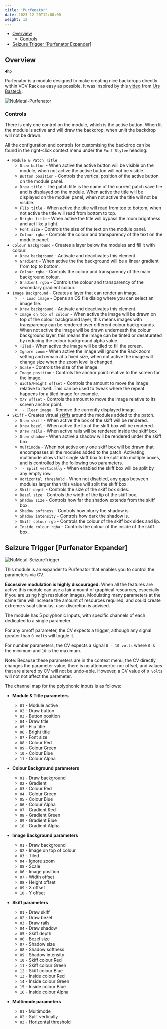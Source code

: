 ```yaml
---
title: 'Purfenator'
date: 2023-12-20T12:00:00
weight: 12
---
```


- [Overview](#overview)
  - [Controls](#controls)
- [Seizure Trigger \[Purfenator Expander\]](#seizure-trigger-purfenator-expander)

## Overview

**`4hp`**

Purfenator is a module designed to make creating nice backdrops directly within VCV Rack as easy as
possible. It was inspired by this [video](https://youtu.be/5FeWTLwftUM?si=liYuLl64j3U93Gbo) from
[Urs Basteck](https://community.vcvrack.com/u/purf/summary).

![NuMetal-Purfenator](https://library.vcvrack.com/screenshots/200/DanTModules/Purfenator.png)

### Controls

There is only one control on the module, which is the active button. When lit the module is active
and will draw the backdrop, when unlit the backdrop will not be drawn.

All the configuration and controls for customising the backdrop can be found in the right-click
context menu under the `Purf Stylee` heading:

* `Module & Patch Title`
  * `Draw button` - When active the active button will be visible on the module, when not active the
    active button will not be visible.
  * `Button position` - Controls the vertical position of the active button on the module panel.
  * `Draw title` - The patch title is the name of the current patch save file and is displayed on
    the module. When active the title will be displayed on the moduel panel, when not active the
    title will not be visible.
  * `Flip title` - When active the title will read from top to bottom, when not active the title
    will read from bottom to top.
  * `Bright title` - When active the title will bypass the room brightness and act like a light.
  * `Font size` - Controls the size of the text on the module panel.
  * `Colour rgba` - Controls the colour and transparency of the text on the module panel.
* `Colour Background` - Creates a layer below the modules and fill it with colour.
  * `Draw background` - Activate and deactivates this element.
  * `Gradient` - When active the the background will be a linear gradient from top to bottom.
  * `Colour rgba` - Controls the colour and transparency of the main background colour.
  * `Gradient rgba` - Controls the colour and transparency of the secondary gradient colour.
* `Image Background` - Creates a layer that can render an image.
  * ` - Load image` - Opens an OS file dialog where you can select an image file.
  * `Draw background` - Activate and deactivates this element.
  * `Image on top of colour` - When active the image will be drawn on top of the colour background
    layer, this means images with transparency can be rendered over different colour backgrounds.
    When not active the image will be drawn underneath the colour background layer, this means the
    image can be tinted or desaturated by reducing the colour background alpha value.
  * `Tiled` - When active the image will be tiled to fill the screen.
  * `Ignore zoom` - When active the image will ignore the Rack zoom setting and remain at a fixed
    size, when not active the image will change size when the zoom level is changed.
  * `Scale` - Controls the size of the image.
  * `Image position` - Controls the anchor point relative to the screen for the image.
  * `Width/Height offset` - Controls the amount to move the image relative to itself. This can be
    used to tweak where the repeat happens for a tiled image for example.
  * `X/Y offset` - Controls the amount to move the image relative to its screen anchor point.
  * ` - Clear image` - Remove the currently displayed image.
* `Skiff` - Creates virtual [skiffs](https://www.google.com/search?q=What+is+a+modular+skiff) around
  the modules added to the patch.
  * `Draw skiff` - When active the box of the skiff will be rendered.
  * `Draw bezel` - When active the lip of the skiff box will be rendered.
  * `Draw rails` - When active rails will be rendered inside the skiff box
  * `Draw shadow` - When active a shadow will be rendered under the skiff box.
  * `Multimode` - When not active only one skiff box will be drawn that encompasses all the modules
    added to the patch. Activating multimode allows that single skiff box to be split into multiple
    boxes, and is controlled by the following two parameters.
  * ` - Split vertically` - When enabled the skiff box will be split by any empty row.
  * `Horizontal threshold` - When not disabled, any gaps between modules larger than this value will
    split the skiff box.
  * `Skiff depth` - Controls the size of the skiff box sides.
  * `Bezel size` - Controls the width of the lip of the skiff box.
  * `Shadow size` - Controls how far the shadow extends from the skiff box.
  * `Shadow softness` - Controls how blurry the shadow is.
  * `Shadow intensity` - Controls how dark the shadow is.
  * `Skiff colour rgb` - Controls the colour of the skiff box sides and lip.
  * `Inside colour rgba` - Controls the colour of the inside of the skiff box.

## Seizure Trigger [Purfenator Expander]

![NuMetal-SeizureTrigger](https://library.vcvrack.com/screenshots/200/DanTModules/SeizureTrigger.png)

This module is an expander to Purfenator that enables you to control the parameters via CV.

**Excessive modulation is highly discouraged.**
When all the features are active this module can use a fair amount of graphical resources,
especially if you are using high resolution images. Modulating many parameters at the same time will
increase the amount of resources required, and could create extreme visual stimulus, user discretion
is advised.

The module has 5 polyphonic inputs, with specific channels of each dedicated to a single parameter.

For any on/off parameter, the CV expects a trigger, although any signal greater than `0 volts` will
toggle it.

For number parameters, the CV expects a signal `0 - 10 volts` where `0` is the minimum and
`10` is the maximum.

Note: Because these parameters are in the context menu, the CV directly changes the parameter value,
there is no attenuvertor nor offset, and values that are altered by CV will not be undo-able.
However, a CV value of `0 volts` will not not affect the parameter.

The channel map for the polyphonic inputs is as follows:

 * **Module & Title parameters**
   * `01` - Module active
   * `02` - Draw button
   * `03` - Button position
   * `04` - Draw title
   * `05` - Flip title
   * `06` - Bright title
   * `07` - Font size
   * `08` - Colour Red
   * `09` - Colour Green
   * `10` - Colour Blue
   * `11` - Colour Alpha

 * **Colour Background parameters**
   * `01` - Draw background
   * `02` - Gradient
   * `03` - Colour Red
   * `04` - Colour Green
   * `05` - Colour Blue
   * `06` - Colour Alpha
   * `07` - Gradient Red
   * `08` - Gradient Green
   * `09` - Gradient Blue
   * `10` - Gradient Alpha

 * **Image Background parameters**
   * `01` - Draw background
   * `02` - Image on top of colour
   * `03` - Tiled
   * `04` - Ignore zoom
   * `05` - Scale
   * `06` - Image position
   * `07` - Width offset
   * `08` - Height offset
   * `09` - X offset
   * `10` - Y offset

 * **Skiff parameters**
   * `01` - Draw skiff
   * `02` - Draw bezel
   * `03` - Draw rails
   * `04` - Draw shadow
   * `05` - Skiff depth
   * `06` - Bezel size
   * `07` - Shadow size
   * `08` - Shadow softness
   * `09` - Shadow intensity
   * `10` - Skiff colour Red
   * `11` - Skiff colour Green
   * `12` - Skiff colour Blue
   * `13` - Inside colour Red
   * `14` - Inside colour Green
   * `15` - Inside colour Blue
   * `16` - Inside colour Alpha

 * **Multimode parameters**
   * `01` - Multimode
   * `02` - Split vertically
   * `03` - Horizontal threshold
